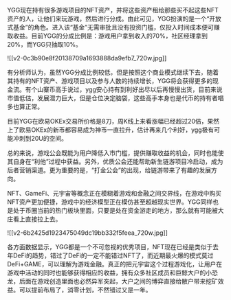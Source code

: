 YGG现在持有很多游戏项目的NFT资产，并将这些资产租给那些买不起这些NFT资产的人，让他们来玩游戏，然后进行分成。由此可见，YGG扮演的是一个“开放式基金”的角色。进入该“基金”无需审批且没有投资门槛，仅投入时间成本便可赚取收益。目前YGG的分成比例是：游戏用户拿到收入的70%，社区经理拿到20%，而YGG只抽取10%。

![[v2-0c3b90e8f20138709a1693888da9efb7_720w.jpg]]

有分析师认为，虽然YGG分成比例较低，但是按照这个商业模式继续下去，随着其持有的NFT资产、游戏项目以及参与人数的持续增长，YGG将会获得更多的现金流。有个山寨币高手说过，ygg安心持有到利好出尽以后再慢慢出货，目前来说市值低估，发展潜力巨大，但是仓位决定脑袋，这些高手本身也是代币的持有者唱多也算正常。

目前YGG在欧易OKEx交易所价格是8刀，周K线上来看涨幅已经超过20倍，果然上了欧易OKEx的新币都容易成为神币一直拉升，估计再来几个利好，ygg极有可能冲刺到20U的空间。

总的来说，游戏公会既能为用户降低入市门槛，提供赚取收益的机会，同时也能使其自身在“利他”过程中获益。另外，优质公会还能帮助新生链游项目冷启动，成为后者营销渠道。更为重要的是，“打金公会”的出现，给链游带来了有趣的发展方向。

NFT、GameFi、元宇宙等概念正在模糊着游戏和金融之间交界线，在游戏中购买NFT资产更加便捷，游戏中的经济模型正在模仿甚至超越现实世界。YGG同样也是处于币圈当前的热门板块里面，只要是处在资金游走的地方，那么就有可能被大庄看上直接拉上去。

![[v2-6b2425d1923475049dc19bb332f5feea_720w.jpg]]

各方面数据显示，YGG都是一个不可忽视的优秀项目，NFT现在已经是类似于去年DeFi的趋势，错过了DeFi的一定不能错过NFT了，而近期最火爆的模式莫过DeFi+GAME，可以理解为游戏金融。真正的把元宇宙这个过程游戏化，让用户在游戏中活动的同时也能够获得相应的收益，拥有众多社区成员和巨鲸大户的小恐龙，后面在游戏创造里面也必然异军突起，大户之间的博弈直接给散户带来挖矿效益。可以提前布局了，消零计划，不然错过又是一年。

 